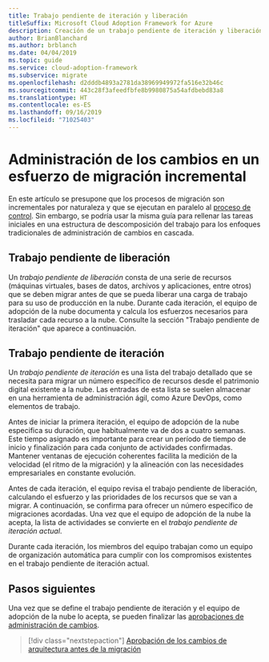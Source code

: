 ```yaml
---
title: Trabajo pendiente de iteración y liberación
titleSuffix: Microsoft Cloud Adoption Framework for Azure
description: Creación de un trabajo pendiente de iteración y liberación
author: BrianBlanchard
ms.author: brblanch
ms.date: 04/04/2019
ms.topic: guide
ms.service: cloud-adoption-framework
ms.subservice: migrate
ms.openlocfilehash: d2dddb4893a2781da38969949972fa516e32b46c
ms.sourcegitcommit: 443c28f3afeedfbfe8b9980875a54afdbebd83a8
ms.translationtype: HT
ms.contentlocale: es-ES
ms.lasthandoff: 09/16/2019
ms.locfileid: "71025403"
---
```

# <a name="manage-change-in-an-incremental-migration-effort"></a>Administración de los cambios en un esfuerzo de migración incremental

En este artículo se presupone que los procesos de migración son incrementales por naturaleza y que se ejecutan en paralelo al [proceso de control](../../../govern/index.md). Sin embargo, se podría usar la misma guía para rellenar las tareas iniciales en una estructura de descomposición del trabajo para los enfoques tradicionales de administración de cambios en cascada.

## <a name="release-backlog"></a>Trabajo pendiente de liberación

Un *trabajo pendiente de liberación* consta de una serie de recursos (máquinas virtuales, bases de datos, archivos y aplicaciones, entre otros) que se deben migrar antes de que se pueda liberar una carga de trabajo para su uso de producción en la nube. Durante cada iteración, el equipo de adopción de la nube documenta y calcula los esfuerzos necesarios para trasladar cada recurso a la nube. Consulte la sección "Trabajo pendiente de iteración" que aparece a continuación.

## <a name="iteration-backlog"></a>Trabajo pendiente de iteración

Un *trabajo pendiente de iteración* es una lista del trabajo detallado que se necesita para migrar un número específico de recursos desde el patrimonio digital existente a la nube. Las entradas de esta lista se suelen almacenar en una herramienta de administración ágil, como Azure DevOps, como elementos de trabajo.

Antes de iniciar la primera iteración, el equipo de adopción de la nube especifica su duración, que habitualmente va de dos a cuatro semanas. Este tiempo asignado es importante para crear un período de tiempo de inicio y finalización para cada conjunto de actividades confirmadas. Mantener ventanas de ejecución coherentes facilita la medición de la velocidad (el ritmo de la migración) y la alineación con las necesidades empresariales en constante evolución.

Antes de cada iteración, el equipo revisa el trabajo pendiente de liberación, calculando el esfuerzo y las prioridades de los recursos que se van a migrar. A continuación, se confirma para ofrecer un número específico de migraciones acordadas. Una vez que el equipo de adopción de la nube la acepta, la lista de actividades se convierte en el *trabajo pendiente de iteración actual*.

Durante cada iteración, los miembros del equipo trabajan como un equipo de organización automática para cumplir con los compromisos existentes en el trabajo pendiente de iteración actual.

## <a name="next-steps"></a>Pasos siguientes

Una vez que se define el trabajo pendiente de iteración y el equipo de adopción de la nube lo acepta, se pueden finalizar las [aprobaciones de administración de cambios](./approve.md).

> [!div class="nextstepaction"]
> [Aprobación de los cambios de arquitectura antes de la migración](./approve.md)
